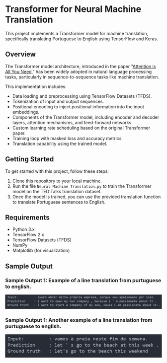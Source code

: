 # Transformer for Neural Machine Translation

This project implements a Transformer model for machine translation, specifically translating Portuguese to English using TensorFlow and Keras.

## Overview

The Transformer model architecture, introduced in the paper "[Attention is All You Need](https://arxiv.org/abs/1706.03762)," has been widely adopted in natural language processing tasks, particularly in sequence-to-sequence tasks like machine translation.

This implementation includes:

- Data loading and preprocessing using TensorFlow Datasets (TFDS).
- Tokenization of input and output sequences.
- Positional encoding to inject positional information into the input embeddings.
- Components of the Transformer model, including encoder and decoder layers, attention mechanisms, and feed-forward networks.
- Custom learning rate scheduling based on the original Transformer paper.
- Training loop with masked loss and accuracy metrics.
- Translation capability using the trained model.

## Getting Started

To get started with this project, follow these steps:

1. Clone this repository to your local machine.
2. Run the file `Neural Machine Translation.py` to train the Transformer model on the TED Talks translation dataset.
3. Once the model is trained, you can use the provided translation function to translate Portuguese sentences to English.

## Requirements

- Python 3.x
- TensorFlow 2.x
- TensorFlow Datasets (TFDS)
- NumPy
- Matplotlib (for visualization)

## Sample Output

### Sample Output 1: Example of a line translation from purtuguese to english.
![Sample Image](./Sample_Outputs/Sample_Output_1.png)

### Sample Output 1: Another example of a line translation from purtuguese to english.
![Segmented Output](./Sample_Outputs/Sample_Output_2.png)